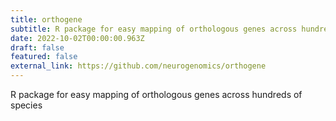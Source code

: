 ```yaml
---
title: orthogene
subtitle: R package for easy mapping of orthologous genes across hundreds of species
date: 2022-10-02T00:00:00.963Z
draft: false
featured: false
external_link: https://github.com/neurogenomics/orthogene
---
```

R package for easy mapping of orthologous genes across hundreds of species
